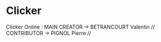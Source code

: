 # Clicker

Clicker Online : MAIN CREATOR -> BETRANCOURT Valentin //
CONTRIBUTOR -> PIGNOL Pierre //
